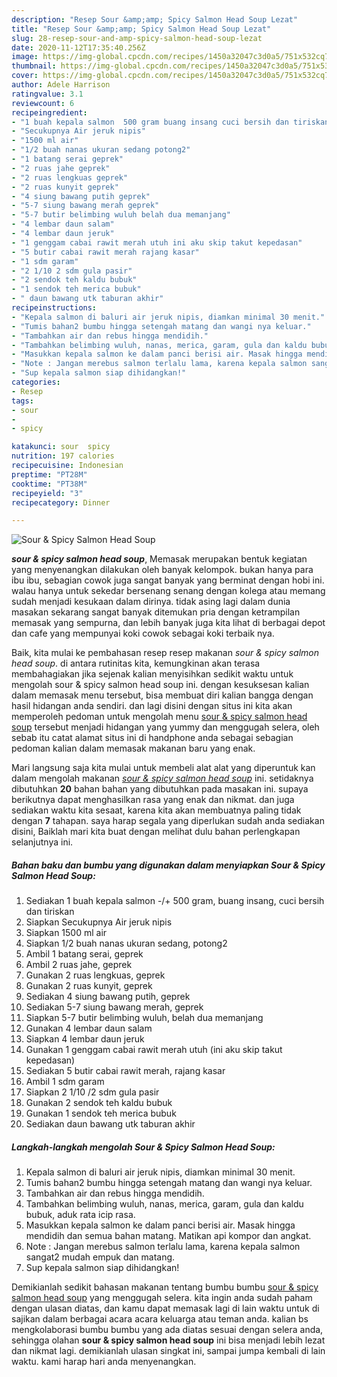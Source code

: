 ```yaml
---
description: "Resep Sour &amp;amp; Spicy Salmon Head Soup Lezat"
title: "Resep Sour &amp;amp; Spicy Salmon Head Soup Lezat"
slug: 28-resep-sour-and-amp-spicy-salmon-head-soup-lezat
date: 2020-11-12T17:35:40.256Z
image: https://img-global.cpcdn.com/recipes/1450a32047c3d0a5/751x532cq70/sour-spicy-salmon-head-soup-foto-resep-utama.jpg
thumbnail: https://img-global.cpcdn.com/recipes/1450a32047c3d0a5/751x532cq70/sour-spicy-salmon-head-soup-foto-resep-utama.jpg
cover: https://img-global.cpcdn.com/recipes/1450a32047c3d0a5/751x532cq70/sour-spicy-salmon-head-soup-foto-resep-utama.jpg
author: Adele Harrison
ratingvalue: 3.1
reviewcount: 6
recipeingredient:
- "1 buah kepala salmon  500 gram buang insang cuci bersih dan tiriskan"
- "Secukupnya Air jeruk nipis"
- "1500 ml air"
- "1/2 buah nanas ukuran sedang potong2"
- "1 batang serai geprek"
- "2 ruas jahe geprek"
- "2 ruas lengkuas geprek"
- "2 ruas kunyit geprek"
- "4 siung bawang putih geprek"
- "5-7 siung bawang merah geprek"
- "5-7 butir belimbing wuluh belah dua memanjang"
- "4 lembar daun salam"
- "4 lembar daun jeruk"
- "1 genggam cabai rawit merah utuh ini aku skip takut kepedasan"
- "5 butir cabai rawit merah rajang kasar"
- "1 sdm garam"
- "2 1/10 2 sdm gula pasir"
- "2 sendok teh kaldu bubuk"
- "1 sendok teh merica bubuk"
- " daun bawang utk taburan akhir"
recipeinstructions:
- "Kepala salmon di baluri air jeruk nipis, diamkan minimal 30 menit."
- "Tumis bahan2 bumbu hingga setengah matang dan wangi nya keluar."
- "Tambahkan air dan rebus hingga mendidih."
- "Tambahkan belimbing wuluh, nanas, merica, garam, gula dan kaldu bubuk, aduk rata icip rasa."
- "Masukkan kepala salmon ke dalam panci berisi air. Masak hingga mendidih dan semua bahan matang. Matikan api kompor dan angkat."
- "Note : Jangan merebus salmon terlalu lama, karena kepala salmon sangat2 mudah empuk dan matang."
- "Sup kepala salmon siap dihidangkan!"
categories:
- Resep
tags:
- sour
- 
- spicy

katakunci: sour  spicy 
nutrition: 197 calories
recipecuisine: Indonesian
preptime: "PT28M"
cooktime: "PT38M"
recipeyield: "3"
recipecategory: Dinner

---
```



![Sour &amp; Spicy Salmon Head Soup](https://img-global.cpcdn.com/recipes/1450a32047c3d0a5/751x532cq70/sour-spicy-salmon-head-soup-foto-resep-utama.jpg)

<b><i>sour &amp; spicy salmon head soup</i></b>, Memasak merupakan bentuk kegiatan yang menyenangkan dilakukan oleh banyak kelompok. bukan hanya para ibu ibu, sebagian cowok juga sangat banyak yang berminat dengan hobi ini. walau hanya untuk sekedar bersenang senang dengan kolega atau memang sudah menjadi kesukaan dalam dirinya. tidak asing lagi dalam dunia masakan sekarang sangat banyak ditemukan pria dengan ketrampilan memasak yang sempurna, dan lebih banyak juga kita lihat di berbagai depot dan cafe yang mempunyai koki cowok sebagai koki terbaik nya.

Baik, kita mulai ke pembahasan resep resep makanan <i>sour &amp; spicy salmon head soup</i>. di antara rutinitas kita, kemungkinan akan terasa membahagiakan jika sejenak kalian menyisihkan sedikit waktu untuk mengolah sour &amp; spicy salmon head soup ini. dengan kesuksesan kalian dalam memasak menu tersebut, bisa membuat diri kalian bangga dengan hasil hidangan anda sendiri. dan lagi disini dengan situs ini kita akan memperoleh pedoman untuk mengolah menu <u>sour &amp; spicy salmon head soup</u> tersebut menjadi hidangan yang yummy dan menggugah selera, oleh sebab itu catat alamat situs ini di handphone anda sebagai sebagian pedoman kalian dalam memasak makanan baru yang enak.




Mari langsung saja kita mulai untuk membeli alat alat yang diperuntuk kan dalam mengolah makanan <u><i>sour &amp; spicy salmon head soup</i></u> ini. setidaknya dibutuhkan <b>20</b> bahan bahan yang dibutuhkan pada masakan ini. supaya berikutnya dapat menghasilkan rasa yang enak dan nikmat. dan juga sediakan waktu kita sesaat, karena kita akan membuatnya paling tidak dengan <b>7</b> tahapan. saya harap segala yang diperlukan sudah anda sediakan disini, Baiklah mari kita buat dengan melihat dulu bahan perlengkapan selanjutnya ini.

<!--inarticleads1-->

##### Bahan baku dan bumbu yang digunakan dalam menyiapkan Sour &amp; Spicy Salmon Head Soup:

1. Sediakan 1 buah kepala salmon -/+ 500 gram, buang insang, cuci bersih dan tiriskan
1. Siapkan Secukupnya Air jeruk nipis
1. Siapkan 1500 ml air
1. Siapkan 1/2 buah nanas ukuran sedang, potong2
1. Ambil 1 batang serai, geprek
1. Ambil 2 ruas jahe, geprek
1. Gunakan 2 ruas lengkuas, geprek
1. Gunakan 2 ruas kunyit, geprek
1. Sediakan 4 siung bawang putih, geprek
1. Sediakan 5-7 siung bawang merah, geprek
1. Siapkan 5-7 butir belimbing wuluh, belah dua memanjang
1. Gunakan 4 lembar daun salam
1. Siapkan 4 lembar daun jeruk
1. Gunakan 1 genggam cabai rawit merah utuh (ini aku skip takut kepedasan)
1. Sediakan 5 butir cabai rawit merah, rajang kasar
1. Ambil 1 sdm garam
1. Siapkan 2 1/10 /2 sdm gula pasir
1. Gunakan 2 sendok teh kaldu bubuk
1. Gunakan 1 sendok teh merica bubuk
1. Sediakan  daun bawang utk taburan akhir




<!--inarticleads2-->

##### Langkah-langkah mengolah Sour &amp; Spicy Salmon Head Soup:

1. Kepala salmon di baluri air jeruk nipis, diamkan minimal 30 menit.
1. Tumis bahan2 bumbu hingga setengah matang dan wangi nya keluar.
1. Tambahkan air dan rebus hingga mendidih.
1. Tambahkan belimbing wuluh, nanas, merica, garam, gula dan kaldu bubuk, aduk rata icip rasa.
1. Masukkan kepala salmon ke dalam panci berisi air. Masak hingga mendidih dan semua bahan matang. Matikan api kompor dan angkat.
1. Note : Jangan merebus salmon terlalu lama, karena kepala salmon sangat2 mudah empuk dan matang.
1. Sup kepala salmon siap dihidangkan!




Demikianlah sedikit bahasan makanan tentang bumbu bumbu <u>sour &amp; spicy salmon head soup</u> yang menggugah selera. kita ingin anda sudah paham dengan ulasan diatas, dan kamu dapat memasak lagi di lain waktu untuk di sajikan dalam berbagai acara acara keluarga atau teman anda. kalian bs mengkolaborasi bumbu bumbu yang ada diatas sesuai dengan selera anda, sehingga olahan <b>sour &amp; spicy salmon head soup</b> ini bisa menjadi lebih lezat dan nikmat lagi. demikianlah ulasan singkat ini, sampai jumpa kembali di lain waktu. kami harap hari anda menyenangkan.

